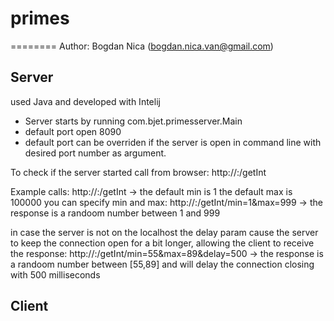 # primes
========
Author: Bogdan Nica (bogdan.nica.van@gmail.com)

Server
----------------
used Java and developed with Intelij
- Server starts by running com.bjet.primesserver.Main 
- default port open 8090
- default port can be overriden if the server is open in command line with desired port number as argument.

To check if the server started call from browser: http://<server url>:<port>/getInt 

Example calls:
http://<server url>:<port>/getInt					-> the default min is 1 the default max is 100000
you can specify min and max:
http://<server url>:<port>/getInt/min=1&max=999  	-> the response is a randoom number between 1 and 999

in case the server is not on the localhost the delay param cause the server to keep the connection open for a bit longer, allowing the client to receive the response:
http://<server url>:<port>/getInt/min=55&max=89&delay=500	-> the response is a randoom number between [55,89] and will delay the connection closing with 500 milliseconds
 
Client
----------------

